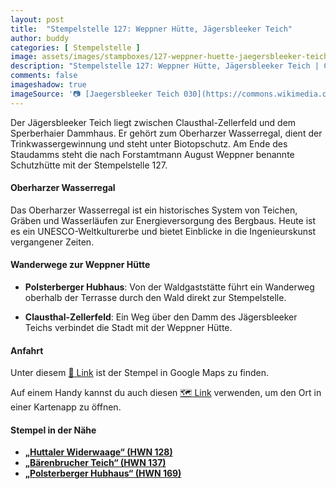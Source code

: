 ```yaml
---
layout: post
title:  "Stempelstelle 127: Weppner Hütte, Jägersbleeker Teich"
author: buddy
categories: [ Stempelstelle ]
image: assets/images/stampboxes/127-weppner-huette-jaegersbleeker-teich.jpg
description: "Stempelstelle 127: Weppner Hütte, Jägersbleeker Teich | Clausthal-Zellerfeld"
comments: false
imageshadow: true
imageSource: '📷 [Jaegersbleeker Teich 030](https://commons.wikimedia.org/wiki/File:Jaegersbleeker_Teich_030.jpg) von Sarkana unter Lizenz [FAL](http://artlibre.org/licence/lal/en)'
---
```


Der Jägersbleeker Teich liegt zwischen Clausthal-Zellerfeld und dem Sperberhaier Dammhaus. Er gehört zum Oberharzer Wasserregal, dient der Trinkwassergewinnung und steht unter Biotopschutz. Am Ende des Staudamms steht die nach Forstamtmann August Weppner benannte Schutzhütte mit der Stempelstelle 127. 

#### Oberharzer Wasserregal

Das Oberharzer Wasserregal ist ein historisches System von Teichen, Gräben und Wasserläufen zur Energieversorgung des Bergbaus. Heute ist es ein UNESCO-Weltkulturerbe und bietet Einblicke in die Ingenieurskunst vergangener Zeiten.

#### Wanderwege zur Weppner Hütte

- **Polsterberger Hubhaus**: Von der Waldgaststätte führt ein Wanderweg oberhalb der Terrasse durch den Wald direkt zur Stempelstelle. 

- **Clausthal-Zellerfeld**: Ein Weg über den Damm des Jägersbleeker Teichs verbindet die Stadt mit der Weppner Hütte. 

#### Anfahrt

Unter diesem [📍 Link](https://www.google.com/maps/dir/?api=1&origin=&destination=51.79791%2C%2010.38888) ist der Stempel in Google Maps zu finden.

<div class="android-only">
  Auf einem Handy kannst du auch diesen 
  <a href="geo:51.79791,10.38888">🗺️ Link</a> 
  verwenden, um den Ort in einer Kartenapp zu öffnen.
  <p></p>
</div>

#### Stempel in der Nähe

- [**„Huttaler Widerwaage“ (HWN 128)**](/stempelstelle-128-huttaler-widerwaage)
- [**„Bärenbrucher Teich“ (HWN 137)**](/stempelstelle-137-baerenbrucher-teich)
- [**„Polsterberger Hubhaus“ (HWN 169)**](/stempelstelle-169-molkenhaus)
